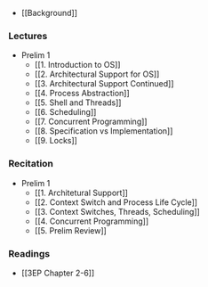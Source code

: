 - [[Background]]
### Lectures
- Prelim 1
	- [[1. Introduction to OS]]
	- [[2. Architectural Support for OS]]
	- [[3. Architectural Support Continued]]
	- [[4. Process Abstraction]]
	- [[5. Shell and Threads]]
	- [[6. Scheduling]]
	- [[7. Concurrent Programming]]
	- [[8. Specification vs Implementation]]
	- [[9. Locks]]
### Recitation 
- Prelim 1
	- [[1. Architetural Support]]
	- [[2. Context Switch and Process Life Cycle]]
	- [[3. Context Switches, Threads, Scheduling]]
	- [[4. Concurrent Programming]]
	- [[5. Prelim Review]]
### Readings
- [[3EP Chapter 2-6]]